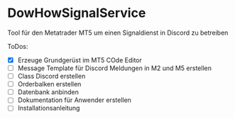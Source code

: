 # DowHowSignalService
Tool für den Metatrader MT5 um einen Signaldienst in Discord zu betreiben

ToDos:


- [x] Erzeuge Grundgerüst im MT5 COde Editor
- [ ] Message Template für Discord Meldungen in M2 und M5 erstellen
- [ ] Class Discord erstellen
- [ ] Orderbalken erstellen
- [ ] Datenbank anbinden
- [ ] Dokumentation für Anwender erstellen
- [ ] Installationsanleitung
